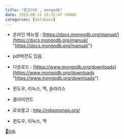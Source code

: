 ```yaml
---
title: "몽고디비 , mongodb"
date: 2015-08-11 15:31:47 +0900
categories: [database]
---
```


- 온라인 메뉴얼 : [https://docs.mongodb.org/manual/](https://docs.mongodb.org/manual/ "https://docs.mongodb.org/manual/")
- pdf버전도 있음.

- 다운로드 : [https://www.mongodb.org/downloads](https://www.mongodb.org/downloads "https://www.mongodb.org/downloads")
- 윈도우, 리눅스, 맥, 솔라리스

- 클라이언트
- 로보몽고 : http://robomongo.org/
- 윈도우, 리눅스, 맥






[🔗link](http://www.mins01.com/mh/tech/read/959)